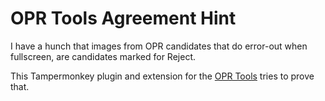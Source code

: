 # OPR Tools Agreement Hint

I have a hunch that images from OPR candidates that do error-out when fullscreen, are candidates marked for Reject.

This Tampermonkey plugin and extension for the [OPR Tools](https://gitlab.com/1110101/opr-tools) tries to prove that.
